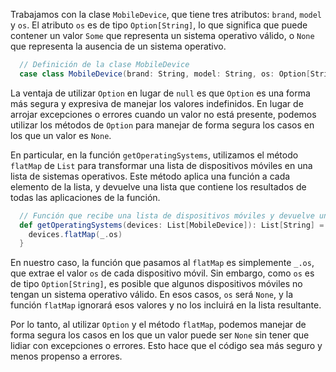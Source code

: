 Trabajamos con la clase `MobileDevice`, que tiene tres atributos: `brand`, `model` y `os`. El atributo `os` es de tipo `Option[String]`, lo que significa que puede contener un valor `Some` que representa un sistema operativo válido, o `None` que representa la ausencia de un sistema operativo.

```scala
  // Definición de la clase MobileDevice
  case class MobileDevice(brand: String, model: String, os: Option[String])
```

La ventaja de utilizar `Option` en lugar de `null` es que `Option` es una forma más segura y expresiva de manejar los valores indefinidos. En lugar de arrojar excepciones o errores cuando un valor no está presente, podemos utilizar los métodos de `Option` para manejar de forma segura los casos en los que un valor es `None`.

En particular, en la función `getOperatingSystems`, utilizamos el método `flatMap` de `List` para transformar una lista de dispositivos móviles en una lista de sistemas operativos. Este método aplica una función a cada elemento de la lista, y devuelve una lista que contiene los resultados de todas las aplicaciones de la función.

```scala
  // Función que recibe una lista de dispositivos móviles y devuelve una lista de sistemas operativos
  def getOperatingSystems(devices: List[MobileDevice]): List[String] = {
    devices.flatMap(_.os)
  }
```

En nuestro caso, la función que pasamos al `flatMap` es simplemente `_.os`, que extrae el valor `os` de cada dispositivo móvil. Sin embargo, como `os` es de tipo `Option[String]`, es posible que algunos dispositivos móviles no tengan un sistema operativo válido. En esos casos, `os` será `None`, y la función `flatMap` ignorará esos valores y no los incluirá en la lista resultante.

Por lo tanto, al utilizar `Option` y el método `flatMap`, podemos manejar de forma segura los casos en los que un valor puede ser `None` sin tener que lidiar con excepciones o errores. Esto hace que el código sea más seguro y menos propenso a errores.